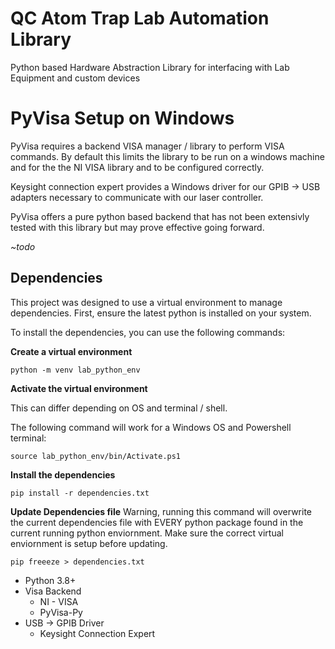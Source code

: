 # QC Atom Trap Lab Automation Library
Python based Hardware Abstraction Library for interfacing with Lab Equipment and custom devices


# PyVisa Setup on Windows

PyVisa requires a backend VISA manager / library to perform VISA commands. By default this limits the library to be run on a windows machine and for the the NI VISA library and to be configured correctly.

Keysight connection expert provides a Windows driver for our GPIB -> USB adapters necessary to communicate with our laser controller.

PyVisa offers a pure python based backend that has not been extensivly tested with this library but may prove effective going forward.


*~todo*

## Dependencies

This project was designed to use a virtual environment to manage dependencies.
First, ensure the latest python is installed on your system.

To install the dependencies, you can use the following commands:

**Create a virtual environment**
```
python -m venv lab_python_env
```
**Activate the virtual environment**

This can differ depending on OS and terminal / shell.

The following command will work for a Windows OS and Powershell terminal:

```
source lab_python_env/bin/Activate.ps1
```
**Install the dependencies**
```
pip install -r dependencies.txt
```

**Update Dependencies file**
Warning, running this command will overwrite the current dependencies file with EVERY python package found in the current running python enviornment. Make sure the correct virtual enviornment is setup before updating.
```
pip freeeze > dependencies.txt
```



- Python 3.8+
- Visa Backend
   - NI - VISA
   - PyVisa-Py
- USB → GPIB Driver
   - Keysight Connection Expert
